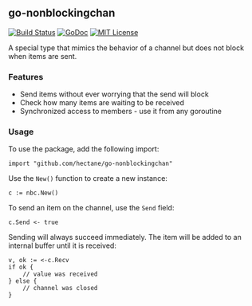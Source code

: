 ## go-nonblockingchan

[![Build Status](https://travis-ci.org/hectane/go-nonblockingchan.svg?branch=master)](https://travis-ci.org/hectane/go-nonblockingchan)
[![GoDoc](https://godoc.org/github.com/hectane/go-nonblockingchan?status.svg)](https://godoc.org/github.com/hectane/go-nonblockingchan)
[![MIT License](http://img.shields.io/badge/license-MIT-9370d8.svg?style=flat)](http://opensource.org/licenses/MIT)

A special type that mimics the behavior of a channel but does not block when items are sent.

### Features

- Send items without ever worrying that the send will block
- Check how many items are waiting to be received
- Synchronized access to members - use it from any goroutine

### Usage

To use the package, add the following import:

    import "github.com/hectane/go-nonblockingchan"

Use the `New()` function to create a new instance:

    c := nbc.New()

To send an item on the channel, use the `Send` field:

    c.Send <- true

Sending will always succeed immediately. The item will be added to an internal buffer until it is received:

    v, ok := <-c.Recv
    if ok {
        // value was received
    } else {
        // channel was closed
    }

